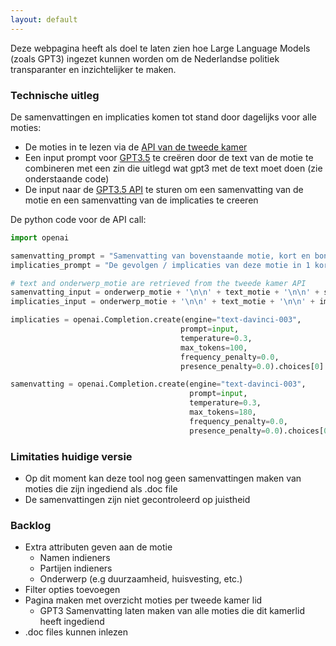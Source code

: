 ```yaml
---
layout: default
---
```


Deze webpagina heeft als doel te laten zien hoe Large Language Models (zoals GPT3) ingezet kunnen worden om de Nederlandse politiek transparanter en inzichtelijker te maken. 


### Technische uitleg

De samenvattingen en implicaties komen tot stand door dagelijks voor alle moties:
- De moties in te lezen via de [API van de tweede kamer](https://opendata.tweedekamer.nl)
- Een input prompt voor [GPT3.5](https://openai.com/blog/openai-api/) te creëren door de text van de motie te combineren met een zin die uitlegd wat gpt3 met de text moet doen (zie onderstaande code) 
- De input naar de [GPT3.5 API](https://openai.com/blog/openai-api/) te sturen om een samenvatting van de motie en een samenvatting van de implicaties te creeren


De python code voor de API call:
~~~python
import openai

samenvatting_prompt = "Samenvatting van bovenstaande motie, kort en bondig:\n",
implicaties_prompt = "De gevolgen / implicaties van deze motie in 1 korte zin samengevat, beginnend met 'Als de motie wordt aangenomen dan' \n"

# text and onderwerp_motie are retrieved from the tweede kamer API
samenvatting_input = onderwerp_motie + '\n\n' + text_motie + '\n\n' + samenvatting_prompt
implicaties_input = onderwerp_motie + '\n\n' + text_motie + '\n\n' + implicaties_prompt

implicaties = openai.Completion.create(engine="text-davinci-003",
                                      prompt=input,
                                      temperature=0.3, 
                                      max_tokens=100, 
                                      frequency_penalty=0.0,
                                      presence_penalty=0.0).choices[0].text

samenvatting = openai.Completion.create(engine="text-davinci-003",
                                        prompt=input,
                                        temperature=0.3, 
                                        max_tokens=180, 
                                        frequency_penalty=0.0,
                                        presence_penalty=0.0).choices[0].text
~~~


### Limitaties huidige versie
- Op dit moment kan deze tool nog geen samenvattingen maken van moties die zijn ingediend als .doc file
- De samenvattingen zijn niet gecontroleerd op juistheid

### Backlog
- Extra attributen geven aan de motie
  - Namen indieners
  - Partijen indieners
  - Onderwerp (e.g duurzaamheid, huisvesting, etc.)
- Filter opties toevoegen
- Pagina maken met overzicht moties per tweede kamer lid
  - GPT3 Samenvatting laten maken van alle moties die dit kamerlid heeft ingediend
- .doc files kunnen inlezen